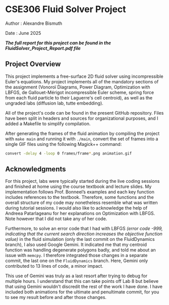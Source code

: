 # CSE306 Fluid Solver Project

Author : Alexandre Bismuth

Date : June 2025

***The full report for this project can be found in the FluidSolver_Project_Report.pdf file***

## Project Overview

This project implements a free-surface 2D fluid solver using incompressible Euler's equations. My project implements all of the mandatory sections of the assignment (Vonoroï Diagrams, Power Diagram, Optimization with LBFGS, de Gallouet-Mérigot incompressible Euler scheme, spring force from each fluid particle to their Laguerre's cell centroid), as well as the ungraded labs (diffusion lab, tutte embedding).

All of the project's code can be found in the present GitHub repository. Files have been split in headers and sources for organizational purposes, and I added a Makefile to simplify compilation.

After generating the frames of the fluid animation by compiling the project with `make main` and running it with `./main`, convert the set of frames into a single GIF files using the following Magick++ command:

```sh
convert -delay 4 -loop 0 frames/frame*.png animation.gif
```

## Acknowledgments

For this project, labs were typically started during the live coding sessions and finished at home using the course textbook and lecture slides. My implementation follows Prof. Bonneel’s examples and each key function includes references to the textbook. Therefore, some functions and the overall structure of my code may nonetheless resemble what was written during tutorial sessions. I would also like to acknowledge the help of Andreea Patarlageanu for her explanations on Optimization with LBFGS. Note however that I did not take any of her code.

Furthermore, to solve an error code that I had with LBFGS *(error code -999, indicating that the current search direction increases the objective function value)* in the fluid simulation (only the last commit on the FluidDynamics branch), I also used Google Gemini. It indicated me that my centroid function was handling degenerate polygons badly, and told me about an issue with `memcpy`. I therefore integrated those changes in a separate commit, the last one on the `FluidDynamics` branch. Here, Gemini only contributed to 13 lines of code, a minor impact.

This use of Gemini was truly as a last resort after trying to debug for multiple hours. I understand that this can take points off Lab 8 but believe that using Gemini wouldn't discredit the rest of the work I have done. I have included both animations for the ultimate and penultimate commit, for you to see my result before and after those changes.
